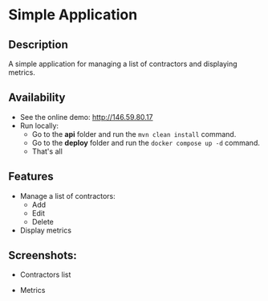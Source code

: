 # Simple Application

## Description
A simple application for managing a list of contractors and displaying metrics.

## Availability
- See the online demo: http://146.59.80.17
- Run locally:
    * Go to the **api** folder and run the `mvn clean install` command.
    * Go to the **deploy** folder and run the `docker compose up -d` command.
    * That's all

## Features

- Manage a list of contractors:
  * Add
  * Edit
  * Delete
- Display metrics

## Screenshots:

- Contractors list


- Metrics

  



